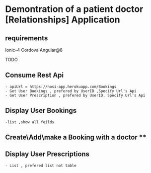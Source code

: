 # Demontration of a patient doctor [Relationships] Application

## requirements

Ionic-4 Cordova Angular@8

TODO

## Consume Rest Api
    - apiUrl = https://hosi-app.herokuapp.com/Bookings
    - Get User Bookings , prefered by UserID ,Specify Url's Api
    - Get User Prescription , prefered by UserID, Specify Url's Api

## Display User Bookings
    -list ,show all feilds

## Create\Add\make a Booking with a doctor **

## Display User Prescriptions
    - List , prefered list not table
